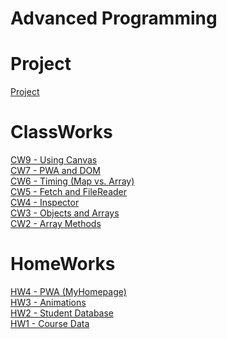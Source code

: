 # Advanced Programming

# Project
[Project](https://ibrahimyyildirim.github.io/advancedProgramming/Project/index.html)<br>

# ClassWorks
[CW9 - Using Canvas](https://ibrahimyyildirim.github.io/advancedProgramming/CW9/cw9.html)<br>
[CW7 - PWA and DOM](https://ibrahimyyildirim.github.io/advancedProgramming/CW7/cw7.html)<br>
[CW6 - Timing (Map vs. Array)](https://ibrahimyyildirim.github.io/advancedProgramming/CW6/timing.html)<br>
[CW5 - Fetch and FileReader](https://ibrahimyyildirim.github.io/advancedProgramming/CW5/cw5.html)<br>
[CW4 - Inspector](https://ibrahimyyildirim.github.io/advancedProgramming/index2.html)<br>
[CW3 - Objects and Arrays](https://ibrahimyyildirim.github.io/advancedProgramming/inspector.html)<br>
[CW2 - Array Methods](https://ibrahimyyildirim.github.io/advancedProgramming/IbrahimYildirim_arrayDemo.html)

# HomeWorks
[HW4 - PWA (MyHomepage)](https://ibrahimyyildirim.github.io/advancedProgramming/index.html)<br>
[HW3 - Animations](https://ibrahimyyildirim.github.io/advancedProgramming/HW3/hw3.html)<br>
[HW2 - Student Database](https://ibrahimyyildirim.github.io/advancedProgramming/HW2/index.html)<br>
[HW1 - Course Data](https://ibrahimyyildirim.github.io/advancedProgramming/HW1%20-%20Add%20Course.html)
